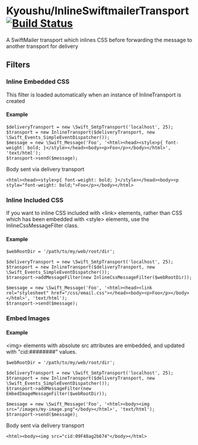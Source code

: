 # Kyoushu/InlineSwiftmailerTransport [![Build Status](https://travis-ci.org/Kyoushu/InlineSwiftmailerTransport.svg?branch=master)](https://travis-ci.org/Kyoushu/InlineSwiftmailerTransport)

A SwiftMailer transport which inlines CSS before forwarding the message to another transport for delivery

## Filters

### Inline Embedded CSS

This filter is loaded automatically when an instance of InlineTransport is created

#### Example

    $deliveryTransport = new \Swift_SmtpTransport('localhost', 25);
    $transport = new InlineTransport($deliveryTransport, new \Swift_Events_SimpleEventDispatcher());
    $message = new \Swift_Message('Foo', '<html><head><style>p{ font-weight: bold; }</style></head><body><p>Foo</p></body></html>', 'text/html');
    $transport->send($message);
    
Body sent via delivery transport

    <html><head><style>p{ font-weight: bold; }</style></head><body><p style="font-weight: bold;">Foo</p></body></html>

### Inline Included CSS

If you want to inline CSS included with \<link\> elements, rather than CSS which has been embedded with \<style\> elements, use the InlineCssMessageFilter class.

#### Example

    $webRootDir = '/path/to/my/web/root/dir';
    
    $deliveryTransport = new \Swift_SmtpTransport('localhost', 25);
    $transport = new InlineTransport($deliveryTransport, new \Swift_Events_SimpleEventDispatcher());
    $transport->addMessageFilter(new InlineCssMessageFilter($webRootDir));
    
    $message = new \Swift_Message('Foo', '<html><head><link rel="stylesheet" href="/css/email.css"></head><body><p>Foo</p></body></html>', 'text/html');
    $transport->send($message);

### Embed Images

#### Example

\<img\> elements with absolute src attributes are embedded, and updated with "cid:########" values.

    $webRootDir = '/path/to/my/web/root/dir';
    
    $deliveryTransport = new \Swift_SmtpTransport('localhost', 25);
    $transport = new InlineTransport($deliveryTransport, new \Swift_Events_SimpleEventDispatcher());
    $transport->addMessageFilter(new EmbedImageMessageFilter($webRootDir));
    
    $message = new \Swift_Message('Foo', '<html><body><img src="/images/my-image.png"</body></html>', 'text/html');
    $transport->send($message);
    
Body sent via delivery transport

    <html><body><img src="cid:09F48ag2b674"</body></html>
    
